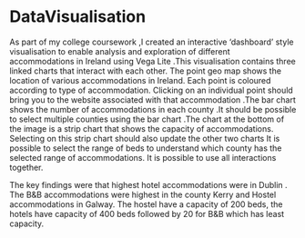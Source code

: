 # DataVisualisation

As part of my college coursework ,I created an interactive ‘dashboard’ style visualisation to enable analysis and exploration of different accommodations in Ireland using Vega Lite .This visualisation contains three linked charts that interact with each other. 
The point geo map shows the location of various accommodations in Ireland. Each point is coloured according to type of accommodation. Clicking on an individual point should bring you to the website associated with that accommodation .The bar chart  shows the number of accommodations in each county .It should be possible to select multiple counties using the bar chart .The chart at the bottom of the image is a strip chart that shows the capacity of accommodations. Selecting on this strip chart should also update the other two charts It is possible to select the range of beds to understand which county has the selected range of accommodations. It is possible to use all interactions together.

The key findings were that highest hotel accommodations were in Dublin . 
The B&B accommodations were highest in the county Kerry and Hostel accommodations in Galway.
The hostel have a capacity of 200 beds, the hotels have capacity of  400 beds followed by 20 for B&B which has least capacity.
 

